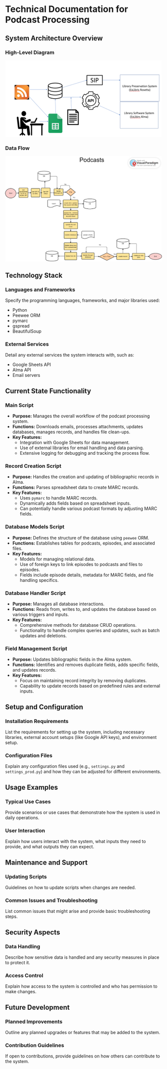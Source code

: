 # Technical Documentation for Podcast Processing

## System Architecture Overview

### High-Level Diagram
![Podcasts](/documentation/podcasts_high_level_chart.png)

### Data Flow
![Podcasts](/documentation/Podcasts.png)

## Technology Stack

### Languages and Frameworks
Specify the programming languages, frameworks, and major libraries used:
- Python
- Peewee ORM
- pymarc
- gspread
- BeautifulSoup

### External Services
Detail any external services the system interacts with, such as:
- Google Sheets API
- Alma API
- Email servers

## Current State Functionality

### Main Script
- **Purpose:** Manages the overall workflow of the podcast processing system.
- **Functions:** Downloads emails, processes attachments, updates databases, manages records, and handles file clean-ups.
- **Key Features:**
  - Integration with Google Sheets for data management.
  - Use of external libraries for email handling and data parsing.
  - Extensive logging for debugging and tracking the process flow.

### Record Creation Script
- **Purpose:** Handles the creation and updating of bibliographic records in Alma.
- **Functions:** Parses spreadsheet data to create MARC records.
- **Key Features:**
  - Uses `pymarc` to handle MARC records.
  - Dynamically adds fields based on spreadsheet inputs.
  - Can potentially handle various podcast formats by adjusting MARC fields.

### Database Models Script
- **Purpose:** Defines the structure of the database using `peewee` ORM.
- **Functions:** Establishes tables for podcasts, episodes, and associated files.
- **Key Features:**
  - Models for managing relational data.
  - Use of foreign keys to link episodes to podcasts and files to episodes.
  - Fields include episode details, metadata for MARC fields, and file handling specifics.

### Database Handler Script
- **Purpose:** Manages all database interactions.
- **Functions:** Reads from, writes to, and updates the database based on various triggers and inputs.
- **Key Features:**
  - Comprehensive methods for database CRUD operations.
  - Functionality to handle complex queries and updates, such as batch updates and deletions.

### Field Management Script
- **Purpose:** Updates bibliographic fields in the Alma system.
- **Functions:** Identifies and removes duplicate fields, adds specific fields, and updates records.
- **Key Features:**
  - Focus on maintaining record integrity by removing duplicates.
  - Capability to update records based on predefined rules and external inputs.

## Setup and Configuration

### Installation Requirements
List the requirements for setting up the system, including necessary libraries, external account setups (like Google API keys), and environment setup.

### Configuration Files
Explain any configuration files used (e.g., `settings.py` and `settings_prod.py`) and how they can be adjusted for different environments.

## Usage Examples

### Typical Use Cases
Provide scenarios or use cases that demonstrate how the system is used in daily operations.

### User Interaction
Explain how users interact with the system, what inputs they need to provide, and what outputs they can expect.

## Maintenance and Support

### Updating Scripts
Guidelines on how to update scripts when changes are needed.

### Common Issues and Troubleshooting
List common issues that might arise and provide basic troubleshooting steps.

## Security Aspects

### Data Handling
Describe how sensitive data is handled and any security measures in place to protect it.

### Access Control
Explain how access to the system is controlled and who has permission to make changes.

## Future Development

### Planned Improvements
Outline any planned upgrades or features that may be added to the system.

### Contribution Guidelines
If open to contributions, provide guidelines on how others can contribute to the system.
